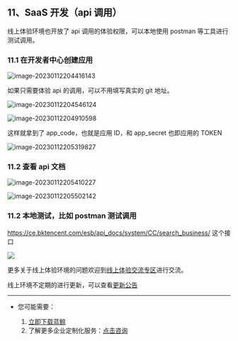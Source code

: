 ## 11、SaaS 开发（api 调用）

线上体验环境也开放了 api 调用的体验权限，可以本地使用 postman 等工具进行测试调用。

### 11.1 在开发者中心创建应用

![image-20230112204416143](.\assets\image-20230112204416143.png)

如果只需要体验 api 的调用，可以不用填写真实的 git 地址。

![image-20230112204546124](.\assets\image-20230112204546124.png)

![image-20230112204910598](.\assets\image-20230112204910598.png)



这样就拿到了 app_code，也就是应用 ID，和 app_secret 也即应用的 TOKEN

![image-20230112205319827](.\assets\image-20230112205319827.png)

### 11.2 查看 api 文档

![image-20230112205410227](.\assets\image-20230112205410227.png)

![image-20230112205502142](.\assets\image-20230112205502142.png)

### 11.2 本地测试，比如 postman 测试调用

https://ce.bktencent.com/esb/api_docs/system/CC/search_business/ 这个接口

![](./assets/2022-02-18-17-58-59.png)


更多关于线上体验环境的问题欢迎到[线上体验交流专区](https://bk.tencent.com/s-mart/community/question/5612)进行交流。

线上环境不定期的进行更新，可以查看[更新公告](./CHANGE_LOG.md)


---

- 您可能需要：

    1. [立即下载蓝鲸](https://bk.tencent.com/download/)
    2. 了解更多企业定制化服务：[点击咨询](https://bk.tencent.com/applyinfo/ee/)